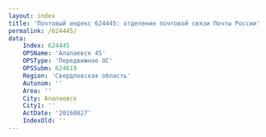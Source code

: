 ```yaml
---
layout: index
title: 'Почтовый индекс 624445: отделение почтовой связи Почты России'
permalink: /624445/
data:
    Index: 624445
    OPSName: 'Алапаевск 45'
    OPSType: 'Передвижное ОС'
    OPSSubm: 624619
    Region: 'Свердловская область'
    Autonom: ''
    Area: ''
    City: Алапаевск
    City1: ''
    ActDate: '20160827'
    IndexOld: ''
---
```


